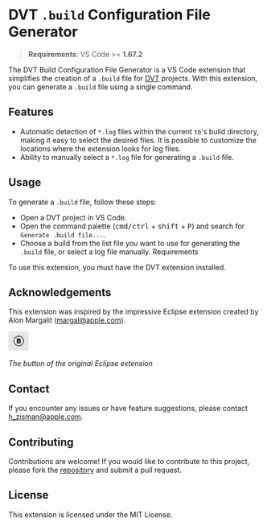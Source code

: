 # DVT `.build` Configuration File Generator

> **Requirements**: VS Code >= **1.67.2**

The DVT Build Configuration File Generator is a VS Code extension that simplifies the creation of a `.build` file for [DVT](https://marketplace.visualstudio.com/items?itemName=amiq.dvt) projects. With this extension, you can generate a `.build` file using a single command.

## Features

- Automatic detection of `*.log` files within the current `tb`'s build directory, making it easy to select the desired files. It is possible to customize the locations where the extension looks for log files.
- Ability to manually select a `*.log` file for generating a `.build` file.

## Usage

To generate a `.build` file, follow these steps:

- Open a DVT project in VS Code.
- Open the command palette (<kbd>cmd/ctrl</kbd> + <kbd>shift</kbd> + <kbd>P</kbd>) and search for `Generate .build file...`.
- Choose a build from the list file you want to use for generating the `.build` file, or select a log file manually.
Requirements

To use this extension, you must have the DVT extension installed.

## Acknowledgements

This extension was inspired by the impressive Eclipse extension created by Alon Margalit (margal@apple.com).

![Eclipse Extension Button](https://github.com/hzisman/dvt-build-configuration-file-generator/blob/main/images/original-eclipse-extension-button.jpeg?raw=true)

*The button of the original Eclipse extension*

## Contact

If you encounter any issues or have feature suggestions, please contact h_zisman@apple.com.

## Contributing

Contributions are welcome! If you would like to contribute to this project, please fork the [repository](https://github.com/hzisman/dvt-build-configuration-file-generator.git) and submit a pull request.

## License

This extension is licensed under the MIT License.
